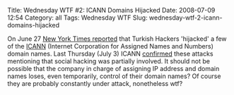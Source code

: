 Title: Wednesday WTF \#2: ICANN Domains Hijacked
Date: 2008-07-09 12:54
Category: all
Tags: Wednesday WTF
Slug: wednesday-wtf-2-icann-domains-hijacked

On June 27 [New York Times reported][] that Turkish Hackers 'hijacked' a few of
the [ICANN][] (Internet Corporation for Assigned Names and Numbers) domain
names. Last Thursday (July 3) ICANN [confirmed][] these attacks mentioning that
social hacking was partially involved. It should not be possible that the
company in charge of assigning IP address and domain names loses, even
temporarily, control of their domain names? Of course they are probably
constantly under attack, nonetheless wtf?

  [New York Times reported]: http://www.nytimes.com/idg/IDG_852573C40069388000257475005F6F4D.html?ref=technology
  [ICANN]: http://icann.org/
  [confirmed]: http://icann.org/en/announcements/announcement-03jul08-en.htm
